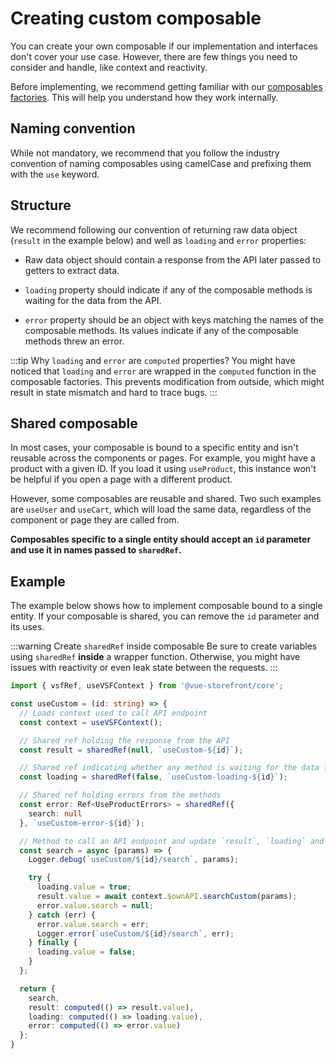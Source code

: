 # Creating custom composable

You can create your own composable if our implementation and interfaces don't cover your use case. However, there are few things you need to consider and handle, like context and reactivity.

Before implementing, we recommend getting familiar with our [composables factories](https://github.com/vuestorefront/vue-storefront/tree/next/packages/core/core/src/factories). This will help you understand how they work internally.

## Naming convention

While not mandatory, we recommend that you follow the industry convention of naming composables using camelCase and prefixing them with the `use` keyword.

## Structure

We recommend following our convention of returning raw data object (`result` in the example below) and well as `loading` and `error` properties:

- Raw data object should contain a response from the API later passed to getters to extract data.

- `loading` property should indicate if any of the composable methods is waiting for the data from the API.

- `error` property should be an object with keys matching the names of the composable methods. Its values indicate if any of the composable methods threw an error.

:::tip Why `loading` and `error` are `computed` properties?
You might have noticed that `loading` and `error` are wrapped in the `computed` function in the composable factories.
This prevents modification from outside, which might result in state mismatch and hard to trace bugs.
:::

## Shared composable

In most cases, your composable is bound to a specific entity and isn't reusable across the components or pages.
For example, you might have a product with a given ID. If you load it using `useProduct`, this instance won't be helpful if you open a page with a different product.

However, some composables are reusable and shared. Two such examples are `useUser` and `useCart`, which will load the same data, regardless of the component or page they are called from.

**Composables specific to a single entity should accept an `id` parameter and use it in names passed to `sharedRef`.**

## Example

The example below shows how to implement composable bound to a single entity. If your composable is shared, you can remove the `id` parameter and its uses.

:::warning Create `sharedRef` inside composable
Be sure to create variables using `sharedRef` **inside** a wrapper function. Otherwise, you might have issues with reactivity or even leak state between the requests.
:::

```typescript
import { vsfRef, useVSFContext } from '@vue-storefront/core';

const useCustom = (id: string) => {
  // Loads context used to call API endpoint
  const context = useVSFContext();

  // Shared ref holding the response from the API
  const result = sharedRef(null, `useCustom-${id}`);

  // Shared ref indicating whether any method is waiting for the data from the API
  const loading = sharedRef(false, `useCustom-loading-${id}`);

  // Shared ref holding errors from the methods
  const error: Ref<UseProductErrors> = sharedRef({
    search: null
  }, `useCustom-error-${id}`);

  // Method to call an API endpoint and update `result`, `loading` and `error` properties
  const search = async (params) => {
    Logger.debug(`useCustom/${id}/search`, params);

    try {
      loading.value = true;
      result.value = await context.$ownAPI.searchCustom(params);
      error.value.search = null;
    } catch (err) {
      error.value.search = err;
      Logger.error(`useCustom/${id}/search`, err);
    } finally {
      loading.value = false;
    }
  };

  return {
    search,
    result: computed(() => result.value),
    loading: computed(() => loading.value),
    error: computed(() => error.value)
  };
}
```